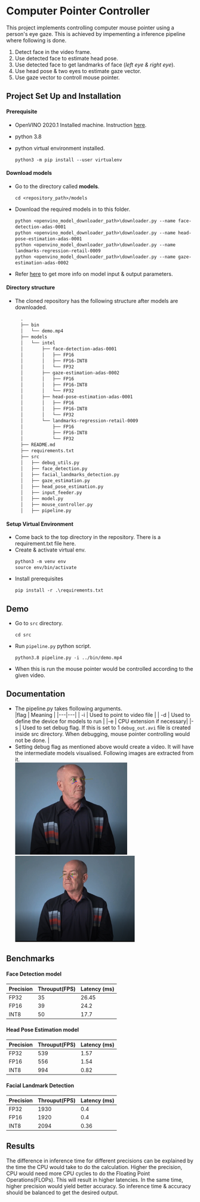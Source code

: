 # Computer Pointer Controller

This project implements controlling computer mouse pointer using a person's eye gaze. This is achieved by impementing a inference pipeline where following is done.
1. Detect face in the video frame.
2. Use detected face to estimate head pose.
3. Use detected face to get landmarks of face (*left eye & right eye*).
4. Use head pose & two eyes to estimate gaze vector.
5. Use gaze vector to controll mouse pointer.

## Project Set Up and Installation
#### Prerequisite
* OpenVINO 2020.1 Installed machine. Instruction [here](https://docs.openvinotoolkit.org/2020.1/index.html).

* python 3.8
* python virtual environment installed.
    ```
    python3 -m pip install --user virtualenv
    ```  
#### Download models
* Go to the directory called **models**.
  ```
  cd <repository_path>/models
  ```
* Download the required models in to this folder.
    ```
    python <openvino_model_downloader_path>\downloader.py --name face-detection-adas-0001
    python <openvino_model_downloader_path>\downloader.py --name head-pose-estimation-adas-0001
    python <openvino_model_downloader_path>\downloader.py --name landmarks-regression-retail-0009
    python <openvino_model_downloader_path>\downloader.py --name gaze-estimation-adas-0002
    ```
* Refer [here]() to get more info on model input & output parameters.
#### Directory structure
* The cloned repository has the following structure after models are downloaded.
  ```
    .
    ├── bin
    │   └── demo.mp4
    ├── models
    │   └── intel
    │       ├── face-detection-adas-0001
    │       │   ├── FP16
    │       │   ├── FP16-INT8
    │       │   └── FP32
    │       ├── gaze-estimation-adas-0002
    │       │   ├── FP16
    │       │   ├── FP16-INT8
    │       │   └── FP32
    │       ├── head-pose-estimation-adas-0001
    │       │   ├── FP16
    │       │   ├── FP16-INT8
    │       │   └── FP32
    │       └── landmarks-regression-retail-0009
    │           ├── FP16
    │           ├── FP16-INT8
    │           └── FP32
    ├── README.md
    ├── requirements.txt
    ├── src
    │   ├── debug_utils.py
    │   ├── face_detection.py
    │   ├── facial_landmarks_detection.py
    │   ├── gaze_estimation.py
    │   ├── head_pose_estimation.py
    │   ├── input_feeder.py
    │   ├── model.py
    │   ├── mouse_controller.py
    │   ├── pipeline.py
  ```
#### Setup Virtual Environment
* Come back to the top directory in the repository. There is a requirement.txt file here.
* Create & activate virtual env.
    ```
    python3 -m venv env
    source env/bin/activate
    ```
* Install prerequisites
    ```
    pip install -r .\requirements.txt
    ```

## Demo
* Go to ```src``` directory.
    ```
    cd src
    ```
* Run ```pipeline.py``` python script.
    ```
    python3.8 pipeline.py -i ../bin/demo.mp4
    ```
* When this is run the mouse pointer would be controlled according to the given video.

## Documentation
* The pipeline.py takes flollowing arguments.  
    |flag | Meaning |
    |---|---|
    | -i  | Used to point to video file   |
    |  -d | Used to define the device for models to run |
    |-e | CPU extension if necessary|
    |-s | Used to set debug flag. If this is set to 1 ```debug_out.avi``` file is created inside src directory. When debugging, mouse pointer controlling would not be done. |
* Setting debug flag as mentioned above would create a video. It will have the intermediate models visualised. Following images are extracted from it.  
    <img src="images/debug_out1.png" width="300"/>
    <img src="images/debug_out2.png" width="320"/>

## Benchmarks

#### Face Detection model
| Precision | Throuput(FPS) | Latency (ms) |
|---|---|---|
| FP32 | 35 | 26.45|
| FP16 | 39 | 24.2 |
| INT8 | 50 | 17.7 |
#### Head Pose Estimation model
| Precision | Throuput(FPS) | Latency (ms) |
|---|---|---|
| FP32 | 539 | 1.57|
| FP16 | 556 | 1.54 |
| INT8 | 994 | 0.82 |

#### Facial Landmark Detection
| Precision | Throuput(FPS) | Latency (ms) |
|---|---|---|
| FP32 | 1930 | 0.4|
| FP16 | 1920 | 0.4 |
| INT8 | 2094 | 0.36 |
## Results
The difference in inference time for different precisions can be explained by the time the CPU would take to do the calculation. Higher the precision, CPU would need more CPU cycles to do the Floating Point Operations(FLOPs). This will result in higher latencies. In the same time, higher precision would yield better accuracy. So inference time & accuracy should be balanced to get the desired output.
